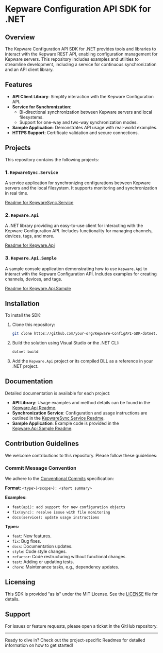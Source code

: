 # Kepware Configuration API SDK for .NET

## Overview
The Kepware Configuration API SDK for .NET provides tools and libraries to interact with the Kepware REST API, enabling configuration management for Kepware servers. This repository includes examples and utilities to streamline development, including a service for continuous synchronization and an API client library.

## Features
- **API Client Library**: Simplify interaction with the Kepware Configuration API.
- **Service for Synchronization**:
  - Bi-directional synchronization between Kepware servers and local filesystems.
  - Support for one-way and two-way synchronization modes.
- **Sample Application**: Demonstrates API usage with real-world examples.
- **HTTPS Support**: Certificate validation and secure connections.

## Projects
This repository contains the following projects:

### 1. `KepwareSync.Service`
A service application for synchronizing configurations between Kepware servers and the local filesystem. It supports monitoring and synchronization in real time.

[Readme for KepwareSync.Service](./KepwareSync.Service/README.md)

### 2. `Kepware.Api`
A .NET library providing an easy-to-use client for interacting with the Kepware Configuration API. Includes functionality for managing channels, devices, tags, and more.

[Readme for Kepware.Api](./Kepware.Api/README.md)

### 3. `Kepware.Api.Sample`
A sample console application demonstrating how to use `Kepware.Api` to interact with the Kepware Configuration API. Includes examples for creating channels, devices, and tags.

[Readme for Kepware.Api.Sample](./Kepware.Api.Sample/README.md)

## Installation
To install the SDK:

1. Clone this repository:
   ```bash
   git clone https://github.com/your-org/Kepware-ConfigAPI-SDK-dotnet.git
   ```
2. Build the solution using Visual Studio or the .NET CLI:
   ```bash
   dotnet build
   ```
3. Add the `Kepware.Api` project or its compiled DLL as a reference in your .NET project.

## Documentation
Detailed documentation is available for each project:
- **API Library**: Usage examples and method details can be found in the [Kepware.Api Readme](./Kepware.Api/README.md).
- **Synchronization Service**: Configuration and usage instructions are outlined in the [KepwareSync.Service Readme](./KepwareSync.Service/README.md).
- **Sample Application**: Example code is provided in the [Kepware.Api.Sample Readme](./Kepware.Api.Sample/README.md).

## Contribution Guidelines
We welcome contributions to this repository. Please follow these guidelines:

### Commit Message Convention
We adhere to the [Conventional Commits](https://www.conventionalcommits.org/) specification:

**Format:** `<type>(<scope>): <short summary>`

**Examples:**
- `feat(api): add support for new configuration objects`
- `fix(sync): resolve issue with file monitoring`
- `docs(service): update usage instructions`

**Types:**
- `feat`: New features.
- `fix`: Bug fixes.
- `docs`: Documentation updates.
- `style`: Code style changes.
- `refactor`: Code restructuring without functional changes.
- `test`: Adding or updating tests.
- `chore`: Maintenance tasks, e.g., dependency updates.

## Licensing
This SDK is provided "as is" under the MIT License. See the [LICENSE](./LICENSE.txt) file for details.

## Support
For issues or feature requests, please open a ticket in the GitHub repository.

---
Ready to dive in? Check out the project-specific Readmes for detailed information on how to get started!

